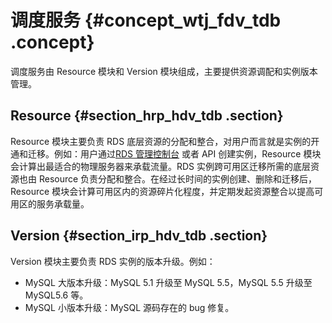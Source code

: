 # 调度服务 {#concept_wtj_fdv_tdb .concept}

调度服务由 Resource 模块和 Version 模块组成，主要提供资源调配和实例版本管理。

## Resource {#section_hrp_hdv_tdb .section}

Resource 模块主要负责 RDS 底层资源的分配和整合，对用户而言就是实例的开通和迁移。例如：用户通过[RDS 管理控制台](https://rds.console.aliyun.com/) 或者 API 创建实例，Resource 模块会计算出最适合的物理服务器来承载流量。RDS 实例跨可用区迁移所需的底层资源也由 Resource 负责分配和整合。在经过长时间的实例创建、删除和迁移后，Resource 模块会计算可用区内的资源碎片化程度，并定期发起资源整合以提高可用区的服务承载量。

## Version {#section_irp_hdv_tdb .section}

Version 模块主要负责 RDS 实例的版本升级。例如：

-   MySQL 大版本升级：MySQL 5.1 升级至 MySQL 5.5，MySQL 5.5 升级至 MySQL5.6 等。
-   MySQL 小版本升级：MySQL 源码存在的 bug 修复。

